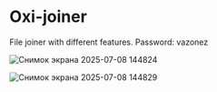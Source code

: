 # Oxi-joiner
 File joiner with different features. Password: vazonez
 
![Снимок экрана 2025-07-08 144824](https://github.com/user-attachments/assets/19c0929f-17d9-4ba7-a736-a8a32bc6f0b1)

![Снимок экрана 2025-07-08 144829](https://github.com/user-attachments/assets/ec939a7e-c0ec-4b19-9daf-80d6b5aba977)
